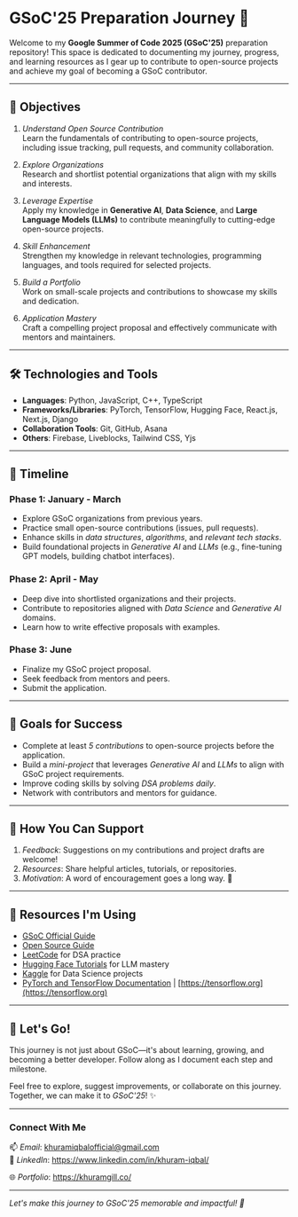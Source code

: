 # GSoC'25 Preparation Journey 🚀  

Welcome to my **Google Summer of Code 2025 (GSoC'25)** preparation repository! This space is dedicated to documenting my journey, progress, and learning resources as I gear up to contribute to open-source projects and achieve my goal of becoming a GSoC contributor.  

---

## 📌 Objectives  

1. *Understand Open Source Contribution*  
   Learn the fundamentals of contributing to open-source projects, including issue tracking, pull requests, and community collaboration.  

2. *Explore Organizations*  
   Research and shortlist potential organizations that align with my skills and interests.  

3. *Leverage Expertise*  
   Apply my knowledge in **Generative AI**, **Data Science**, and **Large Language Models (LLMs)** to contribute meaningfully to cutting-edge open-source projects.  

4. *Skill Enhancement*  
   Strengthen my knowledge in relevant technologies, programming languages, and tools required for selected projects.  

5. *Build a Portfolio*  
   Work on small-scale projects and contributions to showcase my skills and dedication.  

6. *Application Mastery*  
   Craft a compelling project proposal and effectively communicate with mentors and maintainers.  

---

## 🛠️ Technologies and Tools  

- **Languages**: Python, JavaScript, C++, TypeScript  
- **Frameworks/Libraries**: PyTorch, TensorFlow, Hugging Face, React.js, Next.js, Django  
- **Collaboration Tools**: Git, GitHub, Asana  
- **Others**: Firebase, Liveblocks, Tailwind CSS, Yjs  

---

## 📅 Timeline  

### Phase 1: January - March  
- Explore GSoC organizations from previous years.  
- Practice small open-source contributions (issues, pull requests).  
- Enhance skills in *data structures*, *algorithms*, and *relevant tech stacks*.  
- Build foundational projects in *Generative AI* and *LLMs* (e.g., fine-tuning GPT models, building chatbot interfaces).  

### Phase 2: April - May  
- Deep dive into shortlisted organizations and their projects.  
- Contribute to repositories aligned with *Data Science* and *Generative AI* domains.  
- Learn how to write effective proposals with examples.  

### Phase 3: June  
- Finalize my GSoC project proposal.  
- Seek feedback from mentors and peers.  
- Submit the application.  

---

## 🎯 Goals for Success  

- Complete at least *5 contributions* to open-source projects before the application.  
- Build a *mini-project* that leverages *Generative AI* and *LLMs* to align with GSoC project requirements.  
- Improve coding skills by solving *DSA problems daily*.  
- Network with contributors and mentors for guidance.  

---

## 🌟 How You Can Support  

1. *Feedback*: Suggestions on my contributions and project drafts are welcome!  
2. *Resources*: Share helpful articles, tutorials, or repositories.  
3. *Motivation*: A word of encouragement goes a long way. 💪  

---

## 📖 Resources I'm Using  

- [GSoC Official Guide](https://summerofcode.withgoogle.com/)  
- [Open Source Guide](https://opensource.guide/)  
- [LeetCode](https://leetcode.com/) for DSA practice  
- [Hugging Face Tutorials](https://huggingface.co/learn) for LLM mastery  
- [Kaggle](https://www.kaggle.com/) for Data Science projects  
- [PyTorch and TensorFlow Documentation](https://pytorch.org/) | [https://tensorflow.org](https://tensorflow.org)  

---

## 🚀 Let's Go!  

This journey is not just about GSoC—it's about learning, growing, and becoming a better developer. Follow along as I document each step and milestone.  

Feel free to explore, suggest improvements, or collaborate on this journey. Together, we can make it to *GSoC'25*! ✨  

---

### Connect With Me  

📫 *Email*: khuramiqbalofficial@gmail.com  
🔗 *LinkedIn*: https://www.linkedin.com/in/khuram-iqbal/

🌐 *Portfolio*: https://khuramgill.co/  

---

*Let's make this journey to GSoC'25 memorable and impactful! 🌟*  

 
